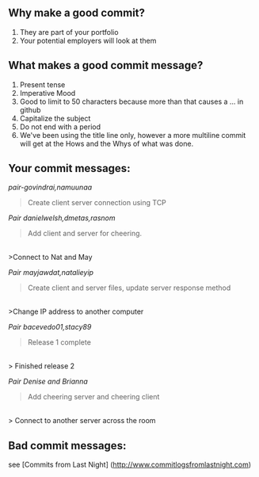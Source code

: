 ## Why make a good commit?
1. They are part of your portfolio
2. Your potential employers will look at them

## What makes a good commit message?
1. Present tense
2. Imperative Mood
3. Good to limit to 50 characters because more than that causes a ... in github
4. Capitalize the subject
5. Do not end with a period
6. We've been using the title line only, however a more multiline commit will get at the Hows and the Whys of what was done.


## Your commit messages:
*pair-govindrai,namuunaa*
>Create client server connection using TCP

*Pair danielwelsh,dmetas,rasnom*
>Add client and server for cheering.
<br>
>Connect to Nat and May

*Pair mayjawdat,natalieyip*
>Create client and server files, update server response method
<br>
>Change IP address to another computer

*Pair bacevedo01,stacy89*
> Release 1 complete		
<br>
> Finished release 2

*Pair Denise and Brianna*
> Add cheering server and cheering client
<br>
> Connect to another server across the room

## Bad commit messages:

see [Commits from Last Night] (http://www.commitlogsfromlastnight.com)
